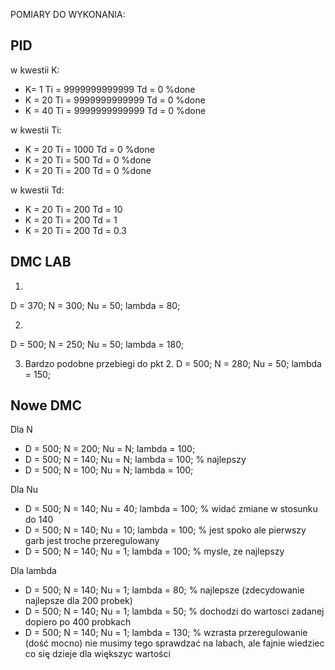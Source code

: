 POMIARY DO WYKONANIA:

## PID
w kwestii K:
- K= 1 Ti = 9999999999999 Td = 0 %done
- K = 20 Ti = 9999999999999 Td = 0  %done
- K = 40 Ti = 9999999999999 Td = 0 %done 

w kwestii Ti:
- K = 20 Ti = 1000 Td = 0 %done 
- K = 20 Ti = 500 Td = 0 %done
- K = 20 Ti = 200 Td = 0 %done

w kwestii Td:
- K = 20 Ti = 200 Td = 10
- K = 20 Ti = 200 Td = 1
- K = 20 Ti = 200 Td = 0.3

## DMC LAB
1. 
D = 370;
N = 300;
Nu = 50;
lambda = 80;

2.
D = 500;
N = 250; 
Nu = 50; 
lambda = 180;

3. Bardzo podobne przebiegi do pkt 2.
D = 500;
N = 280; 
Nu = 50; 
lambda = 150;

## Nowe DMC
Dla N
- D = 500; N = 200; Nu = N; lambda = 100;
- D = 500; N = 140; Nu = N;  lambda = 100; % najlepszy 
- D = 500; N = 100; Nu = N;  lambda = 100;

Dla Nu
- D = 500; N = 140; Nu = 40; lambda = 100; % widać zmiane w stosunku do 140
- D = 500; N = 140; Nu = 10; lambda = 100; % jest spoko ale pierwszy garb jest troche przeregulowany 
- D = 500; N = 140; Nu = 1; lambda = 100; % mysle, ze najlepszy 

Dla lambda
- D = 500; N = 140;  Nu = 1;  lambda = 80; % najlepsze (zdecydowanie najlepsze dla 200 probek)
- D = 500; N = 140;  Nu = 1;  lambda = 50; % dochodzi do wartosci zadanej dopiero po 400 probkach
- D = 500; N = 140;  Nu = 1;  lambda = 130; % wzrasta przeregulowanie (dość mocno) nie musimy tego sprawdzać na labach, ale fajnie wiedziec co się dzieje dla większyc wartości 
